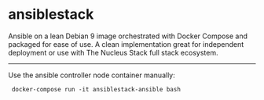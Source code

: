 # ansiblestack
Ansible on a lean Debian 9 image orchestrated with Docker Compose and packaged for ease of use. A clean implementation great for independent deployment or use with The Nucleus Stack full stack ecosystem.

----

Use the ansible controller node container manually:

     docker-compose run -it ansiblestack-ansible bash

